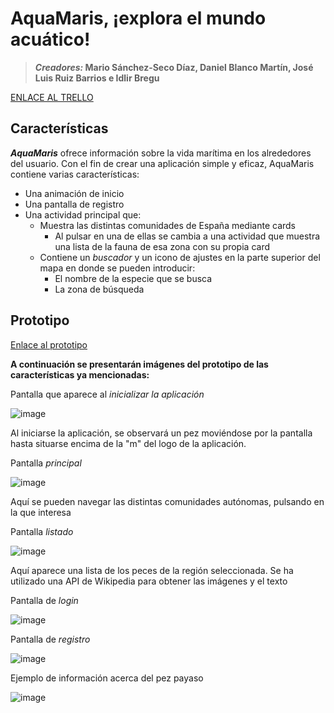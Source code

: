 # AquaMaris, ¡explora el mundo acuático!

> *****Creadores:*** Mario Sánchez-Seco Díaz, Daniel Blanco Martín, José Luis Ruiz Barrios e Idlir Bregu**

[ENLACE AL TRELLO](https://trello.com/b/dPoR8SSo/aqua-maris)

## Características
***AquaMaris*** ofrece información sobre la vida marítima en los alrededores del usuario. Con el fin de crear una aplicación simple y eficaz, AquaMaris contiene varias características:  
- Una animación de inicio 
- Una pantalla de registro 
- Una actividad principal que:
  - Muestra las distintas comunidades de España mediante cards
    - Al pulsar en una de ellas se cambia a una actividad que muestra una lista de la fauna de esa zona con su propia card
  - Contiene un *buscador* y un icono de ajustes en la parte superior del mapa en donde se pueden introducir:
    - El nombre de la especie que se busca
    - La zona de búsqueda

## Prototipo  
[Enlace al prototipo](https://www.figma.com/proto/gtk2E79v0obSKXZIc54d0D/Aqua-Maris?node-id=0-1&t=QR6VKuSeBfOUHZWv-1)

**A continuación se presentarán imágenes del prototipo de las características ya mencionadas:**

Pantalla que aparece al *inicializar la aplicación*

![image](https://github.com/user-attachments/assets/6275b02d-ca05-4138-8ab8-6e7e6da0cac5)

Al iniciarse la aplicación, se observará un pez moviéndose por la pantalla hasta situarse encima de la "m" del logo de la aplicación. 

Pantalla *principal*

![image](https://github.com/user-attachments/assets/3add7630-8f4d-4af0-a77f-6fc93af288af)

Aquí se pueden navegar las distintas comunidades autónomas, pulsando en la que interesa

Pantalla *listado*

![image](https://github.com/user-attachments/assets/c1321190-9bbb-460b-92bb-093d8ca7a980)

Aquí aparece una lista de los peces de la región seleccionada. Se ha utilizado una API de Wikipedia para obtener las imágenes y el texto

Pantalla de *login*

![image](https://github.com/user-attachments/assets/70aa91f0-28f4-4421-af80-a42fa66f7645)

Pantalla de *registro*

![image](https://github.com/user-attachments/assets/e442c64a-d529-4cc8-bff9-1ba2c12b9f90)

Ejemplo de información acerca del pez payaso

![image](https://github.com/user-attachments/assets/143406ca-9d75-4142-a6ed-1240fb5d2385)
